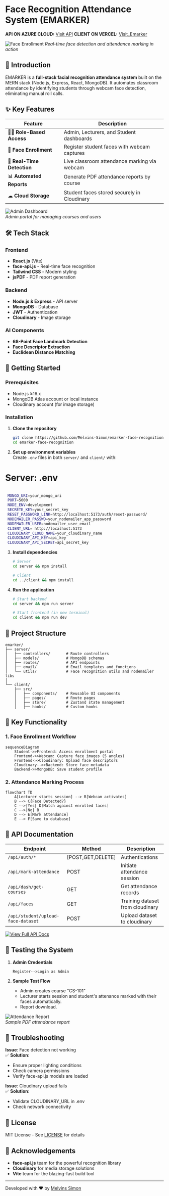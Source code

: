 # Face Recognition Attendance System (EMARKER)

**API ON AZURE CLOUD:** [Visit API](https://ms-emarker-euhcbzb9gbf7ejgs.centralus-01.azurewebsites.net/) 
**CLIENT ON VERCEL:** [Visit_Emarker](https://emarker-face-recognition.vercel.app/) 


![Face Enrollment](/client/public/session.png)
_Real-time face detection and attendance marking in action_

## 🌟 Introduction

EMARKER is a **full-stack facial recognition attendance system** built on the MERN stack (Node.js, Express, React, MongoDB). It automates classroom attendance by identifying students through webcam face detection, eliminating manual roll calls.

## ✨ Key Features

| Feature                    | Description                                  |
| -------------------------- | -------------------------------------------- |
| 👨🏫 **Role-Based Access** | Admin, Lecturers, and Student dashboards     |
| 📸 **Face Enrollment**     | Register student faces with webcam captures  |
| 🎥 **Real-Time Detection** | Live classroom attendance marking via webcam |
| 📊 **Automated Reports**   | Generate PDF attendance reports by course    |
| ☁ **Cloud Storage**        | Student faces stored securely in Cloudinary  |

![Admin Dashboard](/client/public/dash.png)  
_Admin portal for managing courses and users_

## 🛠 Tech Stack

### Frontend

- **React.js** (Vite)
- **face-api.js** - Real-time face recognition
- **Tailwind CSS** - Modern styling
- **jsPDF** - PDF report generation

### Backend

- **Node.js & Express** - API server
- **MongoDB** - Database
- **JWT** - Authentication
- **Cloudinary** - Image storage

### AI Components

- **68-Point Face Landmark Detection**
- **Face Descriptor Extraction**
- **Euclidean Distance Matching**

## 🚀 Getting Started

### Prerequisites

- Node.js ≥16.x
- MongoDB Atlas account or local instance
- Cloudinary account (for image storage)

### Installation

1. **Clone the repository**

   ```bash
   git clone https://github.com/Melvins-Simon/emarker-face-recognition.git
   cd emarker-face-recognition
   ```

2. **Set up environment variables**  
   Create `.env` files in both `server/` and `client/` with:

# Server: .env

```bash

 MONGO_URI=your_mongo_uri
 PORT=5000
 NODE_ENV=development
 SECRETE_KEY=your_secret_key
 RESET_PASSWORD_LINK=http://localhost:5173/auth/reset-password/
 NODEMAILER_PASSWD=your_nodemailer_app_password
 NODEMAILER_USER=nodemailer_user_email
 CLIENT_URL= http://localhost:5173
 CLOUDINARY_CLOUD_NAME=your_cloudinary_name
 CLOUDINARY_API_KEY=api_key
 CLOUDINARY_API_SECRET=api_secret_key
```

3. **Install dependencies**

   ```bash
   # Server
   cd server && npm install

   # Client
   cd ../client && npm install
   ```

4. **Run the application**

   ```bash
   # Start backend
   cd server && npm run server

   # Start frontend (in new terminal)
   cd client && npm run dev
   ```

## 📂 Project Structure

```
emarker/
├── server/
│   ├── controllers/       # Route controllers
│   ├── models/            # MongoDB schemas
│   ├── routes/            # API endpoints
│   ├── email/             # Email templates and functions
│   └── utils/             # Face recognition utils and nodemailer libs
│
└── client/
    ├── src/
    │   ├── components/    # Reusable UI components
    │   ├── pages/         # Route pages
    │   ├── store/         # Zustand state management
    │   ├── hooks/         # Custom hooks
```

## 🔧 Key Functionality

### 1. Face Enrollment Workflow

```mermaid
sequenceDiagram
    Student->>Frontend: Access enrollment portal
    Frontend->>Webcam: Capture face images (5 angles)
    Frontend->>Cloudinary: Upload face descriptors
    Cloudinary-->>Backend: Store face metadata
    Backend->>MongoDB: Save student profile
```

### 2. Attendance Marking Process

```mermaid
flowchart TD
    A[Lecturer starts session] --> B[Webcam activates]
    B --> C{Face Detected?}
    C -->|Yes| D[Match against enrolled faces]
    C -->|No| B
    D --> E[Mark attendance]
    E --> F[Save to database]
```

## 📜 API Documentation

| Endpoint                           | Method            | Description                      |
| ---------------------------------- | ----------------- | -------------------------------- |
| `/api/auth/*`                      | [POST,GET,DELETE] | Authentications                  |
| `/api/mark-attendance`             | POST              | Initiate attendance session      |
| `/api/dash/get-courses`            | GET               | Get attendance records           |
| `/api/faces`                       | GET               | Training dataset from cloudinary |
| `/api/student/upload-face-dataset` | POST              | Upload dataset to cloudinary     |

[![View Full API Docs](https://img.shields.io/badge/View_Full_API_Documentation-FF6C37?style=for-the-badge)](https://documenter.getpostman.com/view/39583603/2sB2j68AA3)

## 🧪 Testing the System

1. **Admin Credentials**

   ```
   Register-->Login as Admin
   ```

2. **Sample Test Flow**
   - Admin creates course "CS-101"
   - Lecturer starts session and student's attenance marked with their faces automatically.
   - Report download.

![Attendance Report](/client/public/report.png)  
_Sample PDF attendance report_

## 🚨 Troubleshooting

**Issue**: Face detection not working  
✅ **Solution**:

- Ensure proper lighting conditions
- Check camera permissions
- Verify face-api.js models are loaded

**Issue**: Cloudinary upload fails  
✅ **Solution**:

- Validate CLOUDINARY_URL in .env
- Check network connectivity

## 📜 License

MIT License - See [LICENSE](LICENSE) for details

## 🙏 Acknowledgements

- **face-api.js** team for the powerful recognition library
- **Cloudinary** for media storage solutions
- **Vite** team for the blazing-fast build tool

---

Developed with ❤️ by [Melvins Simon](https://github.com/Melvins-Simon)

```

```
